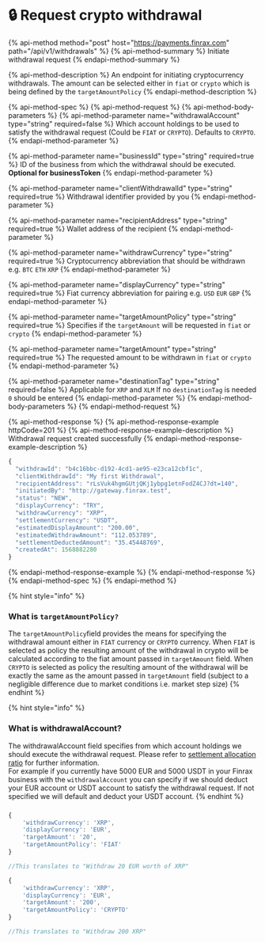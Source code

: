 # 🔒 Request crypto withdrawal

{% api-method method="post" host="https://payments.finrax.com" path="/api/v1/withdrawals" %}
{% api-method-summary %}
Initiate withdrawal request
{% endapi-method-summary %}

{% api-method-description %}
An endpoint for initiating cryptocurrency withdrawals. The amount can be selected either in `fiat` or `crypto` which is being defined by the `targetAmountPolicy`
{% endapi-method-description %}

{% api-method-spec %}
{% api-method-request %}
{% api-method-body-parameters %}
{% api-method-parameter name="withdrawalAccount" type="string" required=false %}
Which account holdings to be used to satisfy the withdrawal request \(Could be `FIAT` or `CRYPTO`\). Defaults to `CRYPTO`.
{% endapi-method-parameter %}

{% api-method-parameter name="businessId" type="string" required=true %}
ID of the business from which the withdrawal should be executed. **Optional for businessToken**
{% endapi-method-parameter %}

{% api-method-parameter name="clientWithdrawalId" type="string" required=true %}
Withdrawal identifier provided by you
{% endapi-method-parameter %}

{% api-method-parameter name="recipientAddress" type="string" required=true %}
Wallet address of the recipient
{% endapi-method-parameter %}

{% api-method-parameter name="withdrawCurrency" type="string" required=true %}
Cryptocurrency abbreviation that should be withdrawn e.g. `BTC`  `ETH`  `XRP`
{% endapi-method-parameter %}

{% api-method-parameter name="displayCurrency" type="string" required=true %}
Fiat currency abbreviation for pairing e.g. `USD`  `EUR`  `GBP`
{% endapi-method-parameter %}

{% api-method-parameter name="targetAmountPolicy" type="string" required=true %}
Specifies if the `targetAmount` will be requested in `fiat` or `crypto`
{% endapi-method-parameter %}

{% api-method-parameter name="targetAmount" type="string" required=true %}
The requested amount to be withdrawn in `fiat` or `crypto`
{% endapi-method-parameter %}

{% api-method-parameter name="destinationTag" type="string" required=false %}
Applicable for `XRP` and `XLM` If no `destinationTag` is needed `0` should be entered
{% endapi-method-parameter %}
{% endapi-method-body-parameters %}
{% endapi-method-request %}

{% api-method-response %}
{% api-method-response-example httpCode=201 %}
{% api-method-response-example-description %}
Withdrawal request created successfully
{% endapi-method-response-example-description %}

```javascript
{
  "withdrawId": "b4c16bbc-d192-4cd1-ae95-e23ca12cbf1c",
  "clientWithdrawId": "My first Withdrawal",
  "recipientAddress": "rLsVuk4hgmGUtjQKj1ybpg1etnFodZ4CJ?dt=140",
  "initiatedBy": "http://gateway.finrax.test",
  "status": "NEW",
  "displayCurrency": "TRY",
  "withdrawCurrency": "XRP",
  "settlementCurrency": "USDT",
  "estimatedDisplayAmount": "200.00",
  "estimatedWithdrawAmount": "112.053789",
  "settlementDeductedAmount": "35.45448769",
  "createdAt": 1568882280
}
```
{% endapi-method-response-example %}
{% endapi-method-response %}
{% endapi-method-spec %}
{% endapi-method %}



{% hint style="info" %}
### What is `targetAmountPolicy?`

The `targetAmountPolicy`field provides the means for specifying the withdrawal amount either in `FIAT` currency or `CRYPTO` currency. When `FIAT` is selected as policy the resulting amount of the withdrawal in crypto will be calculated according to the fiat amount passed in `targetAmount` field. When `CRYPTO` is selected as policy the resulting amount of the withdrawal will be exactly the same as the amount passed in `targetAmount` field \(subject to a negligible difference due to market conditions i.e. market step size\)
{% endhint %}

{% hint style="info" %}
### What is withdrawalAccount?

The withdrawalAccount field specifies from which account holdings we should execute the withdrawal request. Please refer to [settlement allocation ratio](https://blog.finrax.com/guides/fiat-and-crypto-balance) for further information.  
For example if you currently have 5000 EUR and 5000 USDT in your Finrax business with the `withdrawalAccount` you can specify if we should deduct your EUR account or USDT account to satisfy the withdrawal request. If not specified we will default and deduct your USDT account.
{% endhint %}

### 

```javascript
{
    'withdrawCurrency': 'XRP',
    'displayCurrency': 'EUR',
    'targetAmount': '20',
    'targetAmountPolicy': 'FIAT'
}

//This translates to "Withdraw 20 EUR worth of XRP"
```

```javascript
{
    'withdrawCurrency': 'XRP',
    'displayCurrency': 'EUR',
    'targetAmount': '200',
    'targetAmountPolicy': 'CRYPTO'
}

//This translates to "Withdraw 200 XRP"
```



